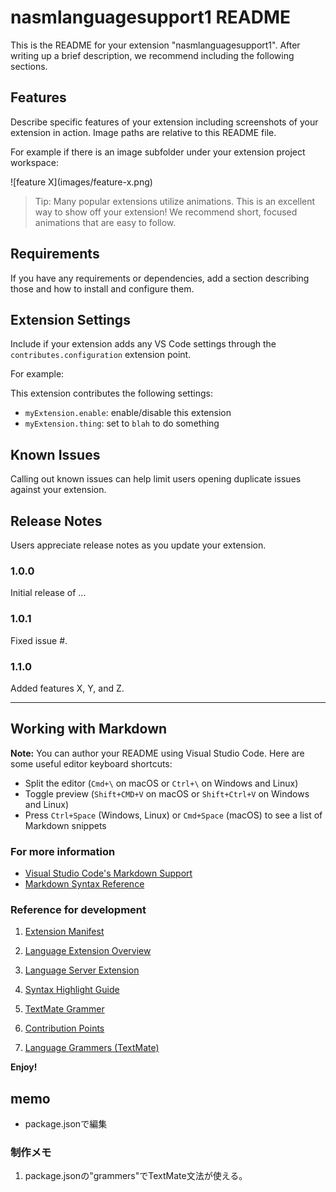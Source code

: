 # nasmlanguagesupport1 README

This is the README for your extension "nasmlanguagesupport1". After writing up a brief description, we recommend including the following sections.

## Features

Describe specific features of your extension including screenshots of your extension in action. Image paths are relative to this README file.

For example if there is an image subfolder under your extension project workspace:

\!\[feature X\]\(images/feature-x.png\)

> Tip: Many popular extensions utilize animations. This is an excellent way to show off your extension! We recommend short, focused animations that are easy to follow.

## Requirements

If you have any requirements or dependencies, add a section describing those and how to install and configure them.

## Extension Settings

Include if your extension adds any VS Code settings through the `contributes.configuration` extension point.

For example:

This extension contributes the following settings:

* `myExtension.enable`: enable/disable this extension
* `myExtension.thing`: set to `blah` to do something

## Known Issues

Calling out known issues can help limit users opening duplicate issues against your extension.

## Release Notes

Users appreciate release notes as you update your extension.

### 1.0.0

Initial release of ...

### 1.0.1

Fixed issue #.

### 1.1.0

Added features X, Y, and Z.

-----------------------------------------------------------------------------------------------------------

## Working with Markdown

**Note:** You can author your README using Visual Studio Code.  Here are some useful editor keyboard shortcuts:

* Split the editor (`Cmd+\` on macOS or `Ctrl+\` on Windows and Linux)
* Toggle preview (`Shift+CMD+V` on macOS or `Shift+Ctrl+V` on Windows and Linux)
* Press `Ctrl+Space` (Windows, Linux) or `Cmd+Space` (macOS) to see a list of Markdown snippets

### For more information

* [Visual Studio Code's Markdown Support](http://code.visualstudio.com/docs/languages/markdown)
* [Markdown Syntax Reference](https://help.github.com/articles/markdown-basics/)

### Reference for development
1. [Extension Manifest](https://code.visualstudio.com/api/references/extension-manifest)

1. [Language Extension Overview](https://code.visualstudio.com/api/language-extensions/overview)
2. [Language Server Extension](https://code.visualstudio.com/api/language-extensions/language-server-extension-guide)

1. [Syntax Highlight Guide](https://code.visualstudio.com/api/language-extensions/syntax-highlight-guide)
2. [TextMate Grammer](https://macromates.com/manual/en/language_grammars)
3. [Contribution Points](https://code.visualstudio.com/api/references/contribution-points)
4. [Language Grammers (TextMate)](https://macromates.com/manual/en/language_grammars)

**Enjoy!**

## memo
* package.jsonで編集

### 制作メモ
1. package.jsonの"grammers"でTextMate文法が使える。